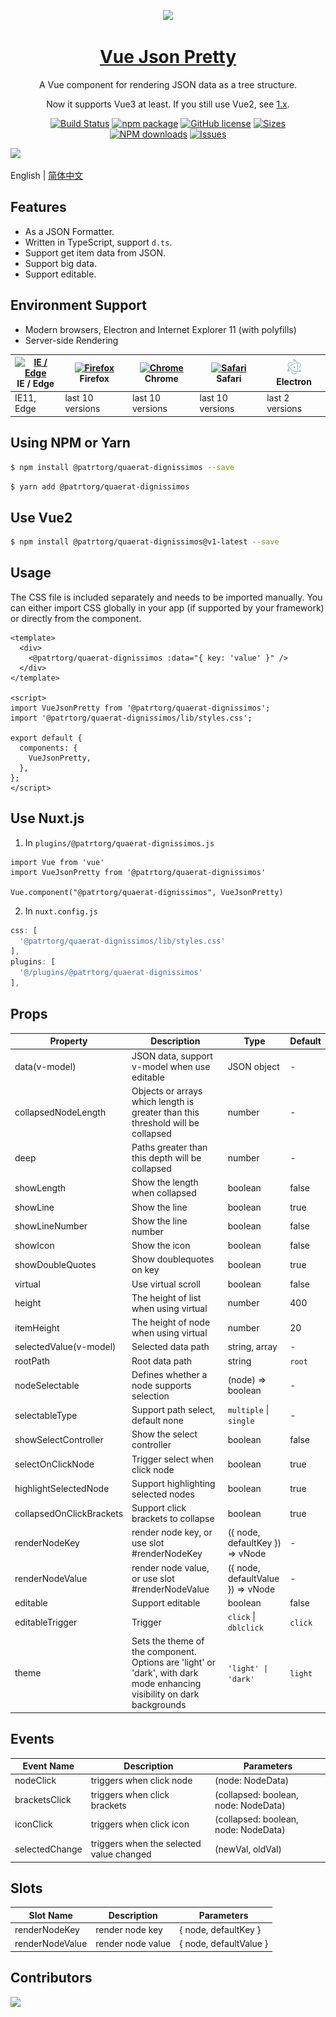 <p align="center">
  <a href="https://github.com/patrtorg/quaerat-dignissimos">
    <img width="200" src="./static/logo.svg">
  </a>
</p>

<h1 align="center">
  <a href="https://github.com/patrtorg/quaerat-dignissimos" target="_blank">Vue Json Pretty</a>
</h1>

<div align="center">

<p>A Vue component for rendering JSON data as a tree structure.</p>
<p>Now it supports Vue3 at least. If you still use Vue2, see <a href="https://github.com/patrtorg/quaerat-dignissimos/tree/1.x">1.x</a>.</p>

[![Build Status](https://travis-ci.org/leezng/@patrtorg/quaerat-dignissimos.svg?branch=master)](https://travis-ci.org/leezng/@patrtorg/quaerat-dignissimos)
[![npm package](https://img.shields.io/npm/v/@patrtorg/quaerat-dignissimos.svg)](https://www.npmjs.org/package/@patrtorg/quaerat-dignissimos)
[![GitHub license](https://img.shields.io/badge/license-MIT-blue.svg)](https://github.com/patrtorg/quaerat-dignissimos/blob/master/LICENSE)
[![Sizes](https://img.shields.io/bundlephobia/min/@patrtorg/quaerat-dignissimos)](https://bundlephobia.com/result?p=@patrtorg/quaerat-dignissimos)
[![NPM downloads](http://img.shields.io/npm/dm/@patrtorg/quaerat-dignissimos.svg?style=flat-square)](https://www.npmtrends.com/@patrtorg/quaerat-dignissimos)
[![Issues](https://img.shields.io/github/issues-raw/leezng/@patrtorg/quaerat-dignissimos)](https://github.com/patrtorg/quaerat-dignissimos/issues)

</div>

[![](./static/screenshot.png)](https://github.com/patrtorg/quaerat-dignissimos)

English | [简体中文](./README.zh_CN.md)

## Features

- As a JSON Formatter.
- Written in TypeScript, support `d.ts`.
- Support get item data from JSON.
- Support big data.
- Support editable.

## Environment Support

- Modern browsers, Electron and Internet Explorer 11 (with polyfills)
- Server-side Rendering

| [<img src="https://raw.githubusercontent.com/alrra/browser-logos/master/src/edge/edge_48x48.png" alt="IE / Edge" width="24px" height="24px" />](http://godban.github.io/browsers-support-badges/)</br>IE / Edge | [<img src="https://raw.githubusercontent.com/alrra/browser-logos/master/src/firefox/firefox_48x48.png" alt="Firefox" width="24px" height="24px" />](http://godban.github.io/browsers-support-badges/)</br>Firefox | [<img src="https://raw.githubusercontent.com/alrra/browser-logos/master/src/chrome/chrome_48x48.png" alt="Chrome" width="24px" height="24px" />](http://godban.github.io/browsers-support-badges/)</br>Chrome | [<img src="https://raw.githubusercontent.com/alrra/browser-logos/master/src/safari/safari_48x48.png" alt="Safari" width="24px" height="24px" />](http://godban.github.io/browsers-support-badges/)</br>Safari | [<img src="https://raw.githubusercontent.com/alrra/browser-logos/master/src/electron/electron_48x48.png" alt="Electron" width="24px" height="24px" />](http://godban.github.io/browsers-support-badges/)</br>Electron |
| --------------------------------------------------------------------------------------------------------------------------------------------------------------------------------------------------------------- | ----------------------------------------------------------------------------------------------------------------------------------------------------------------------------------------------------------------- | ------------------------------------------------------------------------------------------------------------------------------------------------------------------------------------------------------------- | ------------------------------------------------------------------------------------------------------------------------------------------------------------------------------------------------------------- | --------------------------------------------------------------------------------------------------------------------------------------------------------------------------------------------------------------------- |
| IE11, Edge                                                                                                                                                                                                      | last 10 versions                                                                                                                                                                                                  | last 10 versions                                                                                                                                                                                              | last 10 versions                                                                                                                                                                                              | last 2 versions                                                                                                                                                                                                       |

## Using NPM or Yarn

```bash
$ npm install @patrtorg/quaerat-dignissimos --save
```

```bash
$ yarn add @patrtorg/quaerat-dignissimos
```

## Use Vue2

```bash
$ npm install @patrtorg/quaerat-dignissimos@v1-latest --save
```

## Usage

The CSS file is included separately and needs to be imported manually. You can either import CSS globally in your app (if supported by your framework) or directly from the component.

```vue
<template>
  <div>
    <@patrtorg/quaerat-dignissimos :data="{ key: 'value' }" />
  </div>
</template>

<script>
import VueJsonPretty from '@patrtorg/quaerat-dignissimos';
import '@patrtorg/quaerat-dignissimos/lib/styles.css';

export default {
  components: {
    VueJsonPretty,
  },
};
</script>
```

## Use Nuxt.js

1. In `plugins/@patrtorg/quaerat-dignissimos.js`

```
import Vue from 'vue'
import VueJsonPretty from '@patrtorg/quaerat-dignissimos'

Vue.component("@patrtorg/quaerat-dignissimos", VueJsonPretty)
```

2. In `nuxt.config.js`

```js
css: [
  '@patrtorg/quaerat-dignissimos/lib/styles.css'
],
plugins: [
  '@/plugins/@patrtorg/quaerat-dignissimos'
],
```

## Props

| Property                 | Description                                                                                                             | Type                              | Default |
| ------------------------ | ----------------------------------------------------------------------------------------------------------------------- | --------------------------------- | ------- |
| data(v-model)            | JSON data, support v-model when use editable                                                                            | JSON object                       | -       |
| collapsedNodeLength      | Objects or arrays which length is greater than this threshold will be collapsed                                         | number                            | -       |
| deep                     | Paths greater than this depth will be collapsed                                                                         | number                            | -       |
| showLength               | Show the length when collapsed                                                                                          | boolean                           | false   |
| showLine                 | Show the line                                                                                                           | boolean                           | true    |
| showLineNumber           | Show the line number                                                                                                    | boolean                           | false   |
| showIcon                 | Show the icon                                                                                                           | boolean                           | false   |
| showDoubleQuotes         | Show doublequotes on key                                                                                                | boolean                           | true    |
| virtual                  | Use virtual scroll                                                                                                      | boolean                           | false   |
| height                   | The height of list when using virtual                                                                                   | number                            | 400     |
| itemHeight               | The height of node when using virtual                                                                                   | number                            | 20      |
| selectedValue(v-model)   | Selected data path                                                                                                      | string, array                     | -       |
| rootPath                 | Root data path                                                                                                          | string                            | `root`  |
| nodeSelectable           | Defines whether a node supports selection                                                                               | (node) => boolean                 | -       |
| selectableType           | Support path select, default none                                                                                       | `multiple` \| `single`            | -       |
| showSelectController     | Show the select controller                                                                                              | boolean                           | false   |
| selectOnClickNode        | Trigger select when click node                                                                                          | boolean                           | true    |
| highlightSelectedNode    | Support highlighting selected nodes                                                                                     | boolean                           | true    |
| collapsedOnClickBrackets | Support click brackets to collapse                                                                                      | boolean                           | true    |
| renderNodeKey            | render node key, or use slot #renderNodeKey                                                                             | ({ node, defaultKey }) => vNode   | -       |
| renderNodeValue          | render node value, or use slot #renderNodeValue                                                                         | ({ node, defaultValue }) => vNode | -       |
| editable                 | Support editable                                                                                                        | boolean                           | false   |
| editableTrigger          | Trigger                                                                                                                 | `click` \| `dblclick`             | `click` |
| theme                    | Sets the theme of the component. Options are 'light' or 'dark', with dark mode enhancing visibility on dark backgrounds | `'light' \| 'dark'`               | `light` |

## Events

| Event Name     | Description                              | Parameters                           |
| -------------- | ---------------------------------------- | ------------------------------------ |
| nodeClick      | triggers when click node                 | (node: NodeData)                     |
| bracketsClick  | triggers when click brackets             | (collapsed: boolean, node: NodeData) |
| iconClick      | triggers when click icon                 | (collapsed: boolean, node: NodeData) |
| selectedChange | triggers when the selected value changed | (newVal, oldVal)                     |

## Slots

| Slot Name       | Description       | Parameters             |
| --------------- | ----------------- | ---------------------- |
| renderNodeKey   | render node key   | { node, defaultKey }   |
| renderNodeValue | render node value | { node, defaultValue } |

## Contributors

<a href="https://github.com/patrtorg/quaerat-dignissimos/graphs/contributors">
  <img src="https://contrib.rocks/image?repo=leezng/@patrtorg/quaerat-dignissimos" />
</a>
